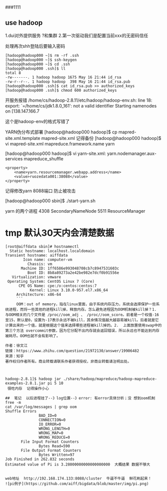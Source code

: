 ###1111



## use hadoop 
1.dui对外提供服务 ?和集群
2.第一次驱动我们是配置当前xxx的无密码信任



处理再次shh登陆后要输入密码

```
[hadoop@hadoop000 ~]$ rm -rf .ssh
[hadoop@hadoop000 ~]$ ssh-keygen
[hadoop@hadoop000 ~]$ cd .ssh
[hadoop@hadoop000 .ssh]$ ll
total 8
-rw-------. 1 hadoop hadoop 1675 May 16 21:44 id_rsa
-rw-r--r--. 1 hadoop hadoop  398 May 16 21:44 id_rsa.pub
[hadoop@hadoop000 .ssh]$ cat id_rsa.pub >> authorized_keys
[hadoop@hadoop000 .ssh]$ chmod 600 authorized_keys
```

开服务报错
/home/cs/hadoop-2.8.11/etc/hadoop/hadoop-env.sh: line 18: export: `=/home/cs/jdk1.8.0_161': not a valid identifier
Starting namenodes on [138.147.166.7


这个是hadoop-env的格式写错了






YARN伪分布式部署
[hadoop@hadoop000 hadoop]$ cp mapred-site.xml.template mapred-site.xml  记得备份
[hadoop@hadoop000 hadoop]$ vi mapred-site.xml
<configuration>
    <property>
        <name>mapreduce.framework.name</name>
        <value>yarn</value>
    </property>
</configuration>


[hadoop@hadoop000 hadoop]$ vi yarn-site.xml:
<configuration>
    <property>
        <name>yarn.nodemanager.aux-services</name>
        <value>mapreduce_shuffle</value>
    </property>
    
    
    <property>
        <name>yarn.resourcemanager.webapp.address</name>
        <value>ruozedata001:38088</value>
    </property>
</configuration>
记得修改yarn 8088端口 防止被攻击


[hadoop@hadoop000 sbin]$ ./start-yarn.sh



yarn 的两个进程
4308 SecondaryNameNode
5511 ResourceManager





#  tmp 默认30天内会清楚数据 

 `````
[root@aiffdata sbin]# hostnamectl
   Static hostname: localhost.localdomain
Transient hostname: aiffdata
         Icon name: computer-vm
           Chassis: vm
        Machine ID: 1ff6586e993048708cb7c8947531603c
           Boot ID: 8b8a89273a2e42be982e7dcf0b91556e
    Virtualization: vmware
  Operating System: CentOS Linux 7 (Core)
       CPE OS Name: cpe:/o:centos:centos:7
            Kernel: Linux 3.10.0-957.el7.x86_64
      Architecture: x86-64
      ```
      OOM：out of memory，指在linux里面，由于系统内存压力，系统会选择保护一些系统进程，而将一些其他的进程kill掉，释放内存。怎么避免进程因为OOM机制被kill掉？1.  与OOM相关的几个文件是 /proc//oom_adj 、 /proc//oom_score。前者是一个权值-16至15，默认是0，设置为-17表示永远不被kill，其余情况值越大越容易被kill。后者就是它计算出来的一个值，就是根据这个值来选择哪些进程被kill掉的。2.  上面放置使用swap中的第三个方法 overcommit参数，因为它分配不出内存就会返回错误，所以永远也不能达到内存被耗尽。OOM也就不会有影响了。

作者：徐文江
链接：https://www.zhihu.com/question/21972130/answer/19906482
来源：知乎
著作权归作者所有。商业转载请联系作者获得授权，非商业转载请注明出处。



 hadoop-2.8.1]$ hadoop jar ./share/hadoop/mapreduce/hadoop-mapreduce-examples-2.8.1.jar pi 5 10
  很吃内存  记得操作小心  

##  笔记  以后进程挂了--》log位置--》error: 有error具体分析；没 想到oom机制
free -m
cat /var/log/messages | grep oom
Shuffle Errors
                BAD_ID=0
                CONNECTION=0
                IO_ERROR=0
                WRONG_LENGTH=0
                WRONG_MAP=0
                WRONG_REDUCE=0
        File Input Format Counters 
                Bytes Read=590
        File Output Format Counters 
                Bytes Written=97
Job Finished in 262.832 seconds
Estimated value of Pi is 3.28000000000000000000  大概结果 数据不够大


web地址  http://192.168.174.133:8088/cluster  牛逼不牛逼  鲜花刷起来！
![pi例子](https://github.com/aiff/bigdata/blob/master/img/pi.png)
        


